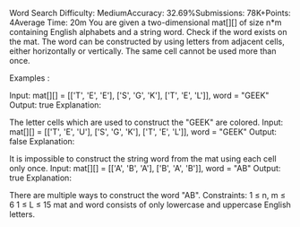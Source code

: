 Word Search
Difficulty: MediumAccuracy: 32.69%Submissions: 78K+Points: 4Average Time: 20m
You are given a two-dimensional mat[][] of size n*m containing English alphabets and a string word. Check if the word exists on the mat. The word can be constructed by using letters from adjacent cells, either horizontally or vertically. The same cell cannot be used more than once.

Examples :

Input: mat[][] = [['T', 'E', 'E'], ['S', 'G', 'K'], ['T', 'E', 'L']], word = "GEEK"
Output: true
Explanation:

The letter cells which are used to construct the "GEEK" are colored.
Input: mat[][] = [['T', 'E', 'U'], ['S', 'G', 'K'], ['T', 'E', 'L']], word = "GEEK"
Output: false
Explanation:

It is impossible to construct the string word from the mat using each cell only once.
Input: mat[][] = [['A', 'B', 'A'], ['B', 'A', 'B']], word = "AB"
Output: true
Explanation:

There are multiple ways to construct the word "AB".
Constraints:
1 ≤ n, m ≤ 6
1 ≤ L ≤ 15
mat and word consists of only lowercase and uppercase English letters.

